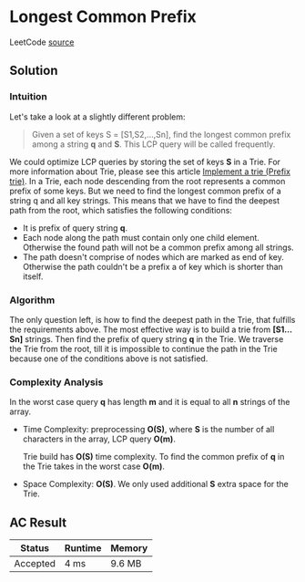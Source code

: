 # Longest Common Prefix

LeetCode [source](https://leetcode.com/problems/longest-common-prefix/)

## Solution

### Intuition

Let's take a look at a slightly different problem:

> Given a set of keys S = [S1,S2,…,Sn], find the longest common prefix among a string **q** and **S**. This LCP query will be called frequently.

We could optimize LCP queries by storing the set of keys **S** in a Trie. For more information about Trie, please see this article [Implement a trie (Prefix trie)](https://leetcode.com/articles/implement-trie-prefix-tree/). In a Trie, each node descending from the root represents a common prefix of some keys. But we need to find the longest common prefix of a string q and all key strings. This means that we have to find the deepest path from the root, which satisfies the following conditions:

- It is prefix of query string **q**.
- Each node along the path must contain only one child element. Otherwise the found path will not be a common prefix among all strings.
- The path doesn't comprise of nodes which are marked as end of key. Otherwise the path couldn't be a prefix a of key which is shorter than itself.

### Algorithm

The only question left, is how to find the deepest path in the Trie, that fulfills the requirements above. The most effective way is to build a trie from **[S1…Sn]** strings. Then find the prefix of query string **q** in the Trie. We traverse the Trie from the root, till it is impossible to continue the path in the Trie because one of the conditions above is not satisfied.

### Complexity Analysis

In the worst case query **q** has length **m** and it is equal to all **n** strings of the array.

- Time Complexity: preprocessing **O(S)**, where **S** is the number of all characters in the array, LCP query **O(m)**.

  Trie build has **O(S)** time complexity. To find the common prefix of **q** in the Trie takes in the worst case **O(m)**.

- Space Complexity: **O(S)**. We only used additional **S** extra space for the Trie.

## AC Result

| Status   | Runtime | Memory |
| -------- | ------- | ------ |
| Accepted | 4 ms    | 9.6 MB |
